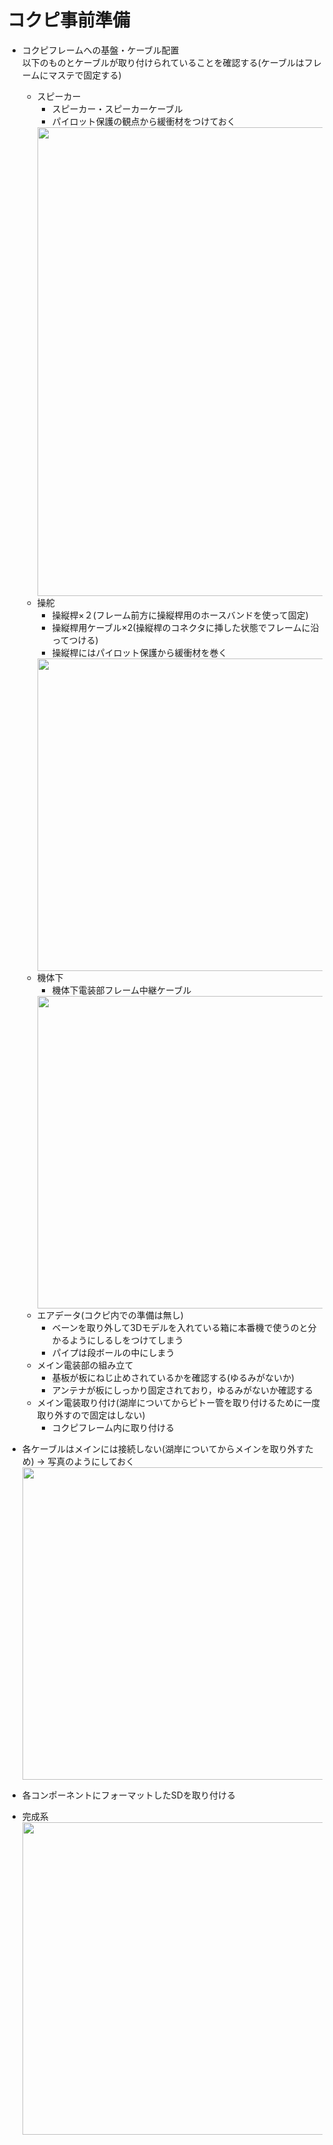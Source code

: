 # コクピ事前準備
- コクピフレームへの基盤・ケーブル配置  
 以下のものとケーブルが取り付けられていることを確認する(ケーブルはフレームにマステで固定する)
  - スピーカー
    - スピーカー・スピーカーケーブル
    - パイロット保護の観点から緩衝材をつけておく  
    <img src= "https://github.com/user-attachments/assets/7071e861-c85f-414b-be34-25eb0f2661f5" width="750">  
  - 操舵
    - 操縦桿×２(フレーム前方に操縦桿用のホースバンドを使って固定)
    - 操縦桿用ケーブル×2(操縦桿のコネクタに挿した状態でフレームに沿ってつける)
    - 操縦桿にはパイロット保護から緩衝材を巻く
    <img src= "https://github.com/user-attachments/assets/b71e3cea-03c8-4bd3-9a61-07f13fb9c5a2" width="500"> 
  - 機体下
    - 機体下電装部フレーム中継ケーブル  
    <img src= "https://github.com/user-attachments/assets/32e68757-9682-48c3-9f98-f3dfb85e7a22" width="500"> 
  - エアデータ(コクピ内での準備は無し)
    - ベーンを取り外して3Dモデルを入れている箱に本番機で使うのと分かるようにしるしをつけてしまう
    - パイプは段ボールの中にしまう
  - メイン電装部の組み立て
    - 基板が板にねじ止めされているかを確認する(ゆるみがないか)
    - アンテナが板にしっかり固定されており，ゆるみがないか確認する
  - メイン電装取り付け(湖岸についてからピトー管を取り付けるために一度取り外すので固定はしない)
    - コクピフレーム内に取り付ける
   
- 各ケーブルはメインには接続しない(湖岸についてからメインを取り外すため) → 写真のようにしておく
　 <img src= "https://github.com/user-attachments/assets/4deadfdc-3a1d-449d-b196-8cbe254f775f" width="500"> 
- 各コンポーネントにフォーマットしたSDを取り付ける
- 完成系  
  <img src= "https://github.com/user-attachments/assets/07e03b0f-f105-4ff3-8832-e4e7bd154b7b" width="500"> 
    

